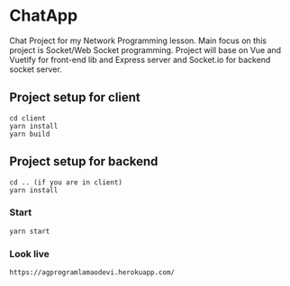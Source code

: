 # ChatApp
Chat Project for my Network Programming lesson. Main focus on this project is Socket/Web Socket programming.
Project will base on Vue and Vuetify for front-end lib and Express server and Socket.io for backend socket server.

## Project setup for client
```
cd client
yarn install
yarn build
```
## Project setup for backend
```
cd .. (if you are in client)
yarn install
```
### Start
```
yarn start
```
### Look live
```
https://agprogramlamaodevi.herokuapp.com/
```